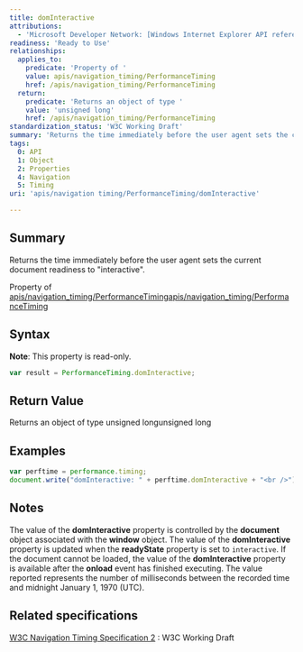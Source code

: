```yaml
---
title: domInteractive
attributions:
  - 'Microsoft Developer Network: [Windows Internet Explorer API reference Article](http://msdn.microsoft.com/en-us/library/ie/hh828809%28v=vs.85%29.aspx)'
readiness: 'Ready to Use'
relationships:
  applies_to:
    predicate: 'Property of '
    value: apis/navigation_timing/PerformanceTiming
    href: /apis/navigation_timing/PerformanceTiming
  return:
    predicate: 'Returns an object of type '
    value: 'unsigned long'
    href: /apis/navigation_timing/PerformanceTiming
standardization_status: 'W3C Working Draft'
summary: 'Returns the time immediately before the user agent sets the current document readiness to &quot;interactive&quot;.'
tags:
  0: API
  1: Object
  2: Properties
  4: Navigation
  5: Timing
uri: 'apis/navigation timing/PerformanceTiming/domInteractive'

---
```

## <span>Summary</span>

Returns the time immediately before the user agent sets the current document readiness to &quot;interactive&quot;.

Property of [apis/navigation\_timing/PerformanceTiming](/apis/navigation_timing/PerformanceTiming)[apis/navigation\_timing/PerformanceTiming](/apis/navigation_timing/PerformanceTiming)

## <span>Syntax</span>

**Note**: This property is read-only.

``` js
var result = PerformanceTiming.domInteractive;
```

## <span>Return Value</span>

Returns an object of type unsigned longunsigned long

## <span>Examples</span>

``` js
var perftime = performance.timing;
document.write("domInteractive: " + perftime.domInteractive + "<br />");
```

## <span>Notes</span>

The value of the **domInteractive** property is controlled by the **document** object associated with the **window** object. The value of the **domInteractive** property is updated when the **readyState** property is set to `interactive`. If the document cannot be loaded, the value of the **domInteractive** property is available after the **onload** event has finished executing. The value reported represents the number of milliseconds between the recorded time and midnight January 1, 1970 (UTC).

## <span>Related specifications</span>

[W3C Navigation Timing Specification 2](http://www.w3.org/TR/navigation-timing-2/)
:   W3C Working Draft
